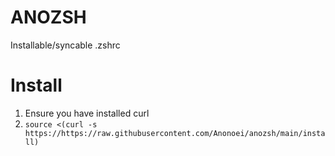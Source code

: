 # ANOZSH
 Installable/syncable .zshrc

# Install
 1. Ensure you have installed curl
 2. `source <(curl -s https://https://raw.githubusercontent.com/Anonoei/anozsh/main/install)`
